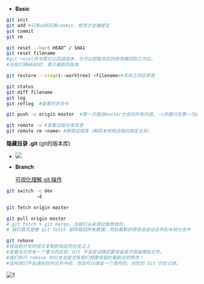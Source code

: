 - **Basic**

```bash
git init
git add #只有add后再commit，修改才会被提交
git commit
git rm

git reset --hard HEAD^ / SHA1 
git reset filename
#git reset命令既可以回退版本，也可以把暂存区的修改撤回到工作区。
#当我们用HEAD时，表示最新的版本

git restore --stage(--worktree) <filename>#丢弃工作区修改

git status
git diff filename
git log
git reflog  #查看历史命令

git push -u origin master  #第一次推送master分支的所有内容, -u参数只在第一次push时使用

git remote -v #查看远程仓库信息
git remote rm <name> #删除远程库（解除本地和远程的绑定关系）
```

**隐藏目录 .git** (git的版本库)

- ![](C:\Users\SHUHAN\OneDrive\归档\0.jpg)

- **Branch**

  [可视化理解 git 操作](https://zhuanlan.zhihu.com/p/132573100)

```bash
git switch -c dev
		   -d

git fetch origin master

git pull origin master
# git fetch + git merge。当我们从来源拉取修改时，
# 我们首先是像 git fetch 那样取回所有数据，然后最新的修改会自动合并到本地分支中

git rebase 
#将当前分支的提交复制到指定的分支之上
#变基与合并有一个重大的区别：Git 不会尝试确定要保留或不保留哪些文件。
#我们执行 rebase 的分支总是含有我们想要保留的最新近的修改！
#这样我们不会遇到任何合并冲突，而且可以保留一个漂亮的、线性的 Git 历史记录。
```

![1](C:\Users\SHUHAN\Desktop\testgit\1.gif)

